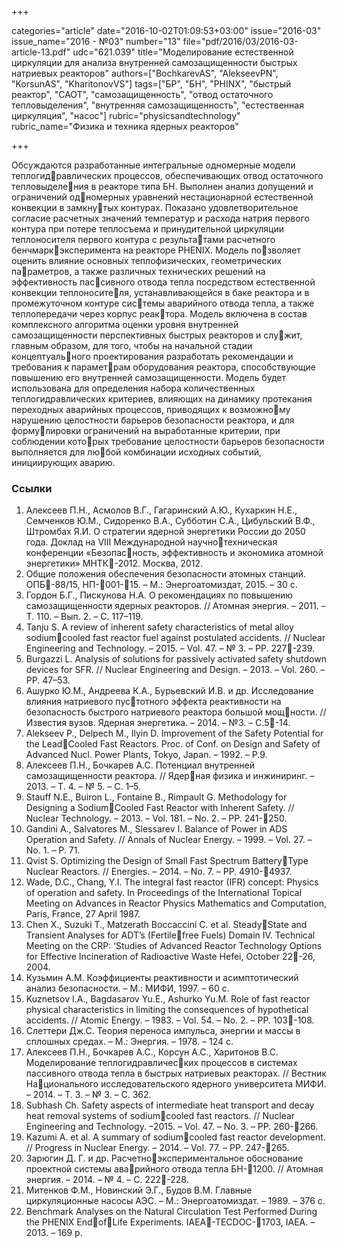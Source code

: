 +++

categories="article"
date="2016-10-02T01:09:53+03:00"
issue="2016-03"
issue_name="2016 - №03"
number="13"
file="pdf/2016/03/2016-03-article-13.pdf"
udc="621.039"
title="Моделирование естественной циркуляции для анализа внутренней самозащищенности быстрых натриевых реакторов"
authors=["BochkarevAS", "AlekseevPN", "KorsunAS", "KharitonovVS"]
tags=["БР", "БН", "PHINX", "быстрый реактор", "САОТ", "самозащищенность", "отвод остаточного тепловыделения", "внутренняя самозащищенность", "естественная циркуляция", "насос"]
rubric="physicsandtechnology"
rubric_name="Физика и техника ядерных реакторов"

+++

Обсуждаются разработанные интегральные одномерные модели теплогидравлических процессов, обеспечивающих отвод остаточного тепловыделения в реакторе типа БН. 
Выполнен анализ допущений и ограничений одномерных уравнений нестационарной естественной конвекции в замкнутых контурах. 
Показано удовлетворительное согласие расчетных значений температур и расхода натрия первого контура при потере теплосъема и принудительной циркуляции теплоносителя первого контура с результатами расчетного бенчмаркэксперимента на реакторе PHENIX. 
Модель позволяет оценить влияние основных теплофизических, геометрических параметров, а также различных технических решений на эффективность пассивного отвода тепла посредством естественной конвекции теплоносителя, устанавливающейся в баке реактора и в промежуточном контуре системы аварийного отвода тепла, а также теплопередачи через корпус реактора. 
Модель включена в состав комплексного алгоритма оценки уровня внутренней самозащищенности перспективных быстрых реакторов и служит, главным образом, для того, чтобы на начальной стадии концептуального проектирования разработать рекомендации и требования к параметрам оборудования реактора, способствующие повышению его внутренней самозащищенности. 
Модель будет использована для определения набора количественных теплогидравлических критериев, влияющих на динамику протекания переходных аварийных процессов, приводящих к возможному нарушению целостности барьеров безопасности реактора, и для формулировки ограничений на выработанные критерии, при соблюдении которых требование целостности барьеров безопасности выполняется для любой комбинации исходных событий, инициирующих аварию.

### Ссылки

1. Алексеев П.Н., Асмолов В.Г., Гагаринский А.Ю., Кухаркин Н.Е., Семченков Ю.М., Сидоренко В.А., Субботин С.А., Цибульский В.Ф., Штромбах Я.И. О стратегии ядерной энергетики России до 2050 года. Доклад на VIII Международной научнотехническая конференции «Безопасность, эффективность и экономика атомной энергетики» МНТК-2012. Москва, 2012.
2. Общие положения обеспечения безопасности атомных станций. ОПБ-88/15, НП-001-15. – М.: Энергоатомиздат, 2015. – 30 с.
3. Гордон Б.Г., Пискунова Н.А. О рекомендациях по повышению самозащищенности ядерных реакторов. // Атомная энергия. – 2011. – Т. 110. – Вып. 2. – С. 117–119.
4. Tanju S. A review of inherent safety characteristics of metal alloy sodiumcooled fast reactor fuel against postulated accidents. // Nuclear Engineering and Technology. – 2015. – Vol. 47. – № 3. – PP. 227-239.
5. Burgazzi L. Analysis of solutions for passively activated safety shutdown devices for SFR. // Nuclear Engineering and Design. – 2013. – Vol. 260. – PP. 47–53.
6. Ашурко Ю.М., Андреева К.А., Бурьевский И.В. и др. Исследование влияния натриевого пустотного эффекта реактивности на безопасность быстрого натриевого реактора большой мощности. // Известия вузов. Ядерная энергетика. – 2014. – №3. – C.5-14.
7. Alekseev P., Delpech M., Ilyin D. Improvement of the Safety Potential for the LeadCooled Fast Reactors. Proc. of Conf. on Design and Safety of Advanced Nucl. Power Plants, Tokyo, Japan. – 1992. – P.9.
8. Алексеев П.Н., Бочкарев А.С. Потенциал внутренней самозащищенности реактора. // Ядерная физика и инжиниринг. – 2013. – Т. 4. – № 5. – С. 1–5.
9. Stauff N.E., Buiron L., Fontaine B., Rimpault G. Methodology for Designing a SodiumCooled Fast Reactor with Inherent Safety. // Nuclear Technology. – 2013. – Vol. 181. – No. 2. – PP. 241-250.
10. Gandini A., Salvatores M., Slessarev I. Balance of Power in ADS Operation and Safety. // Annals of Nuclear Energy. – 1999. – Vol. 27. – No. 1. – P. 71.
11. Qvist S. Optimizing the Design of Small Fast Spectrum BatteryType Nuclear Reactors. // Energies. – 2014. – No. 7. – PP. 4910-4937.
12. Wade, D.C., Chang, Y.I. The integral fast reactor (IFR) concept: Physics of operation and safety. In Proceedings of the International Topical Meeting on Advances in Reactor Physics Mathematics and Computation, Paris, France, 27 April 1987.
13. Chen X., Suzuki T., Matzerath Boccaccini C. et al. SteadyState and Transient Analyses for ADT’s (Fertilefree Fuels) Domain IV. Technical Meeting on the CRP: ‘Studies of Advanced Reactor Technology Options for Effective Incineration of Radioactive Waste Hefei, October 22-26, 2004.
14. Кузьмин А.М. Коэффициенты реактивности и асимптотический анализ безопасности. – М.: МИФИ, 1997. – 60 с.
15. Kuznetsov I.A., Bagdasarov Yu.E., Ashurko Yu.M. Role of fast reactor physical characteristics in limiting the consequences of hypothetical accidents. // Atomic Energy. – 1983. – Vol. 54. – No. 2. – PP. 103-108.
16. Слеттери Дж.С. Теория переноса импульса, энергии и массы в сплошных средах. – М.: Энергия. – 1978. – 124 c.
17. Алексеев П.Н., Бочкарев А.С., Корсун А.С., Харитонов В.С. Моделирование теплогидравлических процессов в системах пассивного отвода тепла в быстрых натриевых реакторах. // Вестник Национального исследовательского ядерного университета МИФИ. – 2014. – Т. 3. – № 3. – С. 362.
18. Subhash Ch. Safety aspects of intermediate heat transport and decay heat removal systems of sodiumcooled fast reactors. // Nuclear Engineering and Technology. –2015. – Vol. 47. – No. 3. – PP. 260-266.
19. Kazumi A. et al. A summary of sodiumcooled fast reactor development. // Progress in Nuclear Energy. – 2014. – Vol. 77. – PP. 247-265.
20. Зарюгин Д. Г. и др. Расчетноэкспериментальное обоснование проектной системы аварийного отвода тепла БН-1200. // Атомная энергия. – 2014. – № 4. – С. 222-228.
21. Митенков Ф.М., Новинский Э.Г., Будов В.М. Главные циркуляционные насосы АЭС. – М.: Энергоатомиздат. – 1989. – 376 с.
22. Benchmark Analyses on the Natural Circulation Test Performed During the PHENIX EndofLife Experiments. IAEA-TECDOC-1703, IAEA. – 2013. – 169 p.